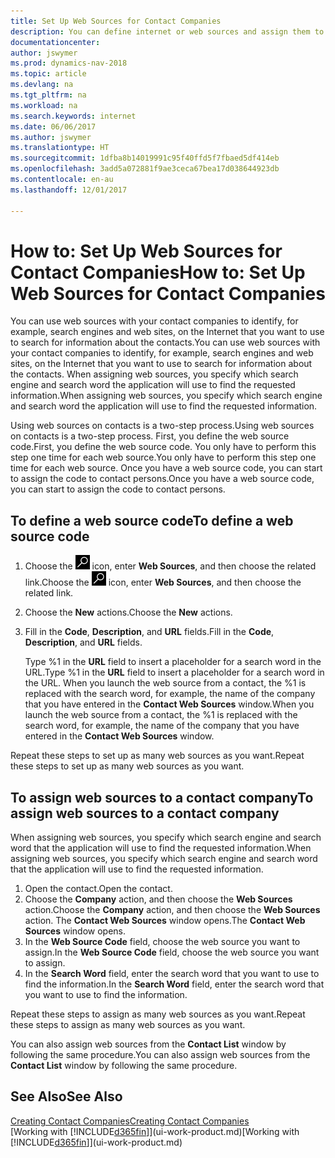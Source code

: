 ```yaml
---
title: Set Up Web Sources for Contact Companies
description: You can define internet or web sources and assign them to a contact company to help identify how you want to search for information about your contacts.
documentationcenter: 
author: jswymer
ms.prod: dynamics-nav-2018
ms.topic: article
ms.devlang: na
ms.tgt_pltfrm: na
ms.workload: na
ms.search.keywords: internet
ms.date: 06/06/2017
ms.author: jswymer
ms.translationtype: HT
ms.sourcegitcommit: 1dfba8b14019991c95f40ffd5f7fbaed5df414eb
ms.openlocfilehash: 3add5a072881f9ae3ceca67bea17d038644923db
ms.contentlocale: en-au
ms.lasthandoff: 12/01/2017

---
```

# <a name="how-to-set-up-web-sources-for-contact-companies"></a><span data-ttu-id="a6824-103">How to: Set Up Web Sources for Contact Companies</span><span class="sxs-lookup"><span data-stu-id="a6824-103">How to: Set Up Web Sources for Contact Companies</span></span>
<span data-ttu-id="a6824-104">You can use web sources with your contact companies to identify, for example, search engines and web sites, on the Internet that you want to use to search for information about the contacts.</span><span class="sxs-lookup"><span data-stu-id="a6824-104">You can use web sources with your contact companies to identify, for example, search engines and web sites, on the Internet that you want to use to search for information about the contacts.</span></span> <span data-ttu-id="a6824-105">When assigning web sources, you specify which search engine and search word the application will use to find the requested information.</span><span class="sxs-lookup"><span data-stu-id="a6824-105">When assigning web sources, you specify which search engine and search word the application will use to find the requested information.</span></span>

<span data-ttu-id="a6824-106">Using web sources on contacts is a two-step process.</span><span class="sxs-lookup"><span data-stu-id="a6824-106">Using web sources on contacts is a two-step process.</span></span> <span data-ttu-id="a6824-107">First, you define the web source code.</span><span class="sxs-lookup"><span data-stu-id="a6824-107">First, you define the web source code.</span></span> <span data-ttu-id="a6824-108">You only have to perform this step one time for each web source.</span><span class="sxs-lookup"><span data-stu-id="a6824-108">You only have to perform this step one time for each web source.</span></span> <span data-ttu-id="a6824-109">Once you have a web source code, you can start to assign the code to contact persons.</span><span class="sxs-lookup"><span data-stu-id="a6824-109">Once you have a web source code, you can start to assign the code to contact persons.</span></span>

## <a name="to-define-a-web-source-code"></a><span data-ttu-id="a6824-110">To define a web source code</span><span class="sxs-lookup"><span data-stu-id="a6824-110">To define a web source code</span></span>
1. <span data-ttu-id="a6824-111">Choose the ![Search for Page or Report](media/ui-search/search_small.png "Search for Page or Report icon") icon, enter **Web Sources**, and then choose the related link.</span><span class="sxs-lookup"><span data-stu-id="a6824-111">Choose the ![Search for Page or Report](media/ui-search/search_small.png "Search for Page or Report icon") icon, enter **Web Sources**, and then choose the related link.</span></span>
2. <span data-ttu-id="a6824-112">Choose the **New** actions.</span><span class="sxs-lookup"><span data-stu-id="a6824-112">Choose the **New** actions.</span></span>
3. <span data-ttu-id="a6824-113">Fill in the **Code**, **Description**, and **URL** fields.</span><span class="sxs-lookup"><span data-stu-id="a6824-113">Fill in the **Code**, **Description**, and **URL** fields.</span></span>

    <span data-ttu-id="a6824-114">Type %1 in the **URL** field to insert a placeholder for a search word in the URL.</span><span class="sxs-lookup"><span data-stu-id="a6824-114">Type %1 in the **URL** field to insert a placeholder for a search word in the URL.</span></span> <span data-ttu-id="a6824-115">When you launch the web source from a contact, the %1 is replaced with the search word, for example, the name of the company that you have entered in the **Contact Web Sources** window.</span><span class="sxs-lookup"><span data-stu-id="a6824-115">When you launch the web source from a contact, the %1 is replaced with the search word, for example, the name of the company that you have entered in the **Contact Web Sources** window.</span></span>

<span data-ttu-id="a6824-116">Repeat these steps to set up as many web sources as you want.</span><span class="sxs-lookup"><span data-stu-id="a6824-116">Repeat these steps to set up as many web sources as you want.</span></span>

## <a name="to-assign-web-sources-to-a-contact-company"></a><span data-ttu-id="a6824-117">To assign web sources to a contact company</span><span class="sxs-lookup"><span data-stu-id="a6824-117">To assign web sources to a contact company</span></span>
<span data-ttu-id="a6824-118">When assigning web sources, you specify which search engine and search word that the application will use to find the requested information.</span><span class="sxs-lookup"><span data-stu-id="a6824-118">When assigning web sources, you specify which search engine and search word that the application will use to find the requested information.</span></span>

1. <span data-ttu-id="a6824-119">Open the contact.</span><span class="sxs-lookup"><span data-stu-id="a6824-119">Open the contact.</span></span>
2. <span data-ttu-id="a6824-120">Choose the **Company** action, and then choose the **Web Sources** action.</span><span class="sxs-lookup"><span data-stu-id="a6824-120">Choose the **Company** action, and then choose the **Web Sources** action.</span></span> <span data-ttu-id="a6824-121">The **Contact Web Sources** window opens.</span><span class="sxs-lookup"><span data-stu-id="a6824-121">The **Contact Web Sources** window opens.</span></span>
3. <span data-ttu-id="a6824-122">In the **Web Source Code** field, choose the web source you want to assign.</span><span class="sxs-lookup"><span data-stu-id="a6824-122">In the **Web Source Code** field, choose the web source you want to assign.</span></span>
4. <span data-ttu-id="a6824-123">In the **Search Word** field, enter the search word that you want to use to find the information.</span><span class="sxs-lookup"><span data-stu-id="a6824-123">In the **Search Word** field, enter the search word that you want to use to find the information.</span></span>

<span data-ttu-id="a6824-124">Repeat these steps to assign as many web sources as you want.</span><span class="sxs-lookup"><span data-stu-id="a6824-124">Repeat these steps to assign as many web sources as you want.</span></span>

<span data-ttu-id="a6824-125">You can also assign web sources from the **Contact List** window by following the same procedure.</span><span class="sxs-lookup"><span data-stu-id="a6824-125">You can also assign web sources from the **Contact List** window by following the same procedure.</span></span>

## <a name="see-also"></a><span data-ttu-id="a6824-126">See Also</span><span class="sxs-lookup"><span data-stu-id="a6824-126">See Also</span></span>
[<span data-ttu-id="a6824-127">Creating Contact Companies</span><span class="sxs-lookup"><span data-stu-id="a6824-127">Creating Contact Companies</span></span>](marketing-create-contact-companies.md)  
<span data-ttu-id="a6824-128">[Working with [!INCLUDE[d365fin](includes/d365fin_md.md)]](ui-work-product.md)</span><span class="sxs-lookup"><span data-stu-id="a6824-128">[Working with [!INCLUDE[d365fin](includes/d365fin_md.md)]](ui-work-product.md)</span></span>

